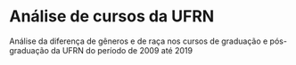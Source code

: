 # Análise de cursos da UFRN
Análise da diferença de gêneros e de raça nos cursos de graduação e pós-graduação da UFRN do período de 2009 até 2019
